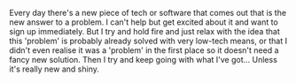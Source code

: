 Every day there's a new piece of tech or software that comes out that is the new answer to a problem. I can't help but get excited about it and want to sign up immediately. But I try and hold fire and just relax with the idea that this 'problem' is probably already solved with very low-tech means, or that I didn't even realise it was a 'problem' in the first place so it doesn't need a fancy new solution. Then I try and keep going with what I've got... Unless it's really new and shiny.